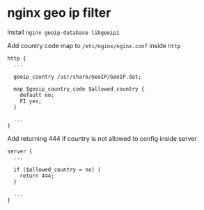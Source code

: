 # nginx geo ip filter

Install `nginx geoip-database libgeoip1`

Add country code map to `/etc/nginx/nginx.conf` inside `http`

```
http {
  ...

  geoip_country /usr/share/GeoIP/GeoIP.dat;

  map $geoip_country_code $allowed_country {
    default no;
    FI yes;
  }

  ...
}
```

Add returning 444 if country is not allowed to config inside server
```
server {
  ...

  if ($allowed_country = no) {
    return 444;
  }

  ...
}
```

